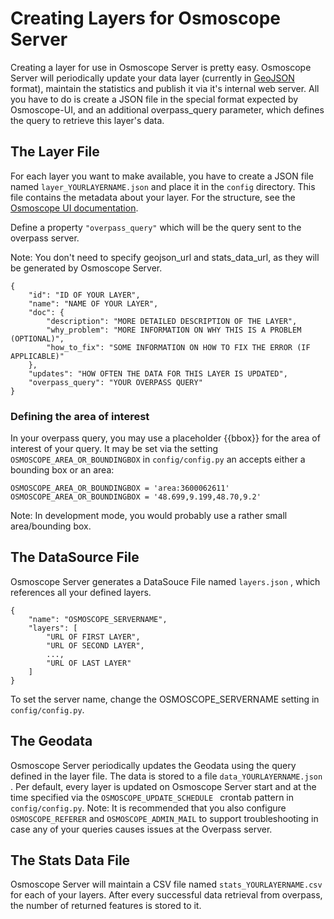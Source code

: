 # Creating Layers for Osmoscope Server

Creating a layer for use in Osmoscope Server is pretty easy. 
Osmoscope Server will periodically update
your data layer (currently in [GeoJSON](http://geojson.org/) format), 
maintain the statistics and publish it via it's internal web server.
All you have to do is create a JSON file in the special format 
expected by Osmoscope-UI, and an additional overpass_query parameter, 
which defines the query to retrieve this layer's data.

## The Layer File

For each layer you want to make available, you have to create a JSON file named ```layer_YOURLAYERNAME.json``` and place it in the ```config``` directory. 
This file contains the metadata about your layer. For the structure, see the [Osmoscope UI documentation](https://github.com/osmoscope/osmoscope-ui/blob/master/doc/creating-layers.md).

Define a property ```"overpass_query"``` which will be the query sent to the overpass server.

Note: You don't need to specify geojson_url and stats_data_url, as they will be generated by Osmoscope Server.

```
{
    "id": "ID OF YOUR LAYER",
    "name": "NAME OF YOUR LAYER",
    "doc": {
        "description": "MORE DETAILED DESCRIPTION OF THE LAYER",
        "why_problem": "MORE INFORMATION ON WHY THIS IS A PROBLEM (OPTIONAL)",
        "how_to_fix": "SOME INFORMATION ON HOW TO FIX THE ERROR (IF APPLICABLE)"
    },
    "updates": "HOW OFTEN THE DATA FOR THIS LAYER IS UPDATED",
    "overpass_query": "YOUR OVERPASS QUERY"
}
```
### Defining the area of interest
In your overpass query, you may use a placeholder {{bbox}} for the area of interest of your query. It may be  set via the setting ```OSMOSCOPE_AREA_OR_BOUNDINGBOX```  in  ```config/config.py``` an accepts either a bounding box or an area:
```
OSMOSCOPE_AREA_OR_BOUNDINGBOX = 'area:3600062611'
OSMOSCOPE_AREA_OR_BOUNDINGBOX = '48.699,9.199,48.70,9.2'
```

Note: In development mode, you would probably use a rather small area/bounding box.

## The DataSource File

Osmoscope Server generates a DataSouce File named ```layers.json``` , which references all
your defined layers.
```
{
    "name": "OSMOSCOPE_SERVERNAME",
    "layers": [
        "URL OF FIRST LAYER",
        "URL OF SECOND LAYER",
        ...,
        "URL OF LAST LAYER"
    ]
}
```
To set the server name, change the OSMOSCOPE_SERVERNAME setting in  ```config/config.py```.

## The Geodata
Osmoscope Server periodically updates the Geodata using the query defined in the layer file.
The data is stored to a file ```data_YOURLAYERNAME.json``` . Per default, every layer is updated on Osmoscope Server start and at the time specified via the  ```OSMOSCOPE_UPDATE_SCHEDULE ``` crontab pattern in  ```config/config.py```.
Note: It is recommended that you also configure ```OSMOSCOPE_REFERER``` and ```OSMOSCOPE_ADMIN_MAIL``` to support troubleshooting in case any of your queries causes issues at the Overpass server. 

## The Stats Data File
Osmoscope Server will maintain a CSV file named ```stats_YOURLAYERNAME.csv``` for each of your layers. After every successful data retrieval from overpass, the number of returned features is stored to it.

